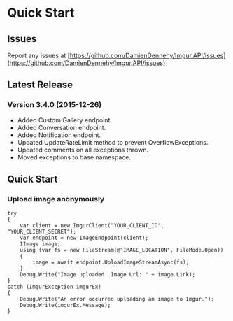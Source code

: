 # Quick Start

## Issues
Report any issues at [https://github.com/DamienDennehy/Imgur.API/issues](https://github.com/DamienDennehy/Imgur.API/issues)

## Latest Release
### Version 3.4.0 (2015-12-26)
* Added Custom Gallery endpoint.
* Added Conversation endpoint.
* Added Notification endpoint.
* Updated UpdateRateLimit method to prevent OverflowExceptions.
* Updated comments on all exceptions thrown.
* Moved exceptions to base namespace.

## Quick Start
### Upload image anonymously

    try
    {
        var client = new ImgurClient("YOUR_CLIENT_ID", "YOUR_CLIENT_SECRET");
        var endpoint = new ImageEndpoint(client);
		IImage image;
        using (var fs = new FileStream(@"IMAGE_LOCATION", FileMode.Open))
        {
            image = await endpoint.UploadImageStreamAsync(fs);
        }
		Debug.Write("Image uploaded. Image Url: " + image.Link);
    }
    catch (ImgurException imgurEx)
    {
        Debug.Write("An error occurred uploading an image to Imgur.");
        Debug.Write(imgurEx.Message);
    }